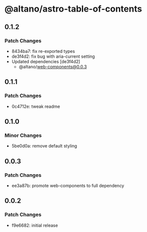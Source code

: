 # @altano/astro-table-of-contents

## 0.1.2

### Patch Changes

- 8434ba7: fix re-exported types
- de3f4d2: fix bug with aria-current setting
- Updated dependencies [de3f4d2]
  - @altano/web-components@0.0.3

## 0.1.1

### Patch Changes

- 0c4712e: tweak readme

## 0.1.0

### Minor Changes

- 5be0d0a: remove default styling

## 0.0.3

### Patch Changes

- ee3a87b: promote web-components to full dependency

## 0.0.2

### Patch Changes

- f9e6682: initial release

